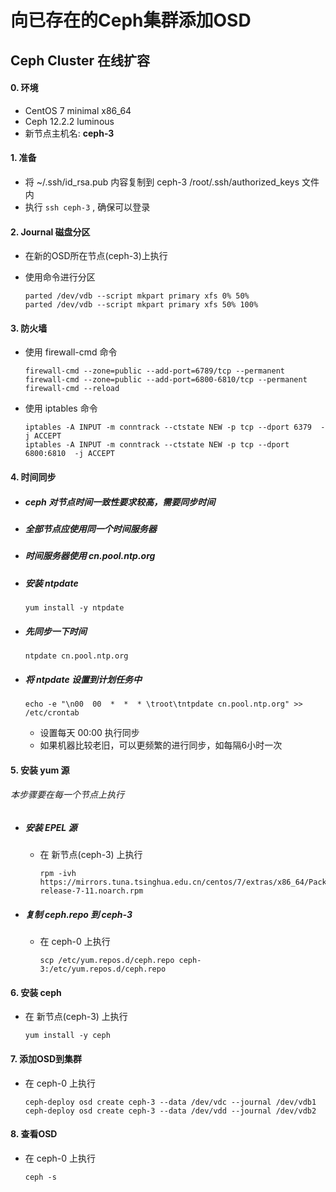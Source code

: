 # 向已存在的Ceph集群添加OSD

## Ceph Cluster 在线扩容


#### 0. 环境
  - CentOS 7 minimal x86_64
  - Ceph 12.2.2 luminous
  - 新节点主机名: **ceph-3**

#### 1. 准备
- 将 ~/.ssh/id_rsa.pub 内容复制到 ceph-3 /root/.ssh/authorized_keys 文件内
- 执行 `ssh ceph-3` , 确保可以登录

#### 2. Journal 磁盘分区
  - 在新的OSD所在节点(ceph-3)上执行

  - 使用命令进行分区

      ```shell
      parted /dev/vdb --script mkpart primary xfs 0% 50%
      parted /dev/vdb --script mkpart primary xfs 50% 100%
      ```
      
      


#### 3. 防火墙
  - 使用 firewall-cmd 命令
    
      ```shell
      firewall-cmd --zone=public --add-port=6789/tcp --permanent
      firewall-cmd --zone=public --add-port=6800-6810/tcp --permanent
      firewall-cmd --reload
      ```
      
      
      
  - 使用 iptables 命令

      ```shell
      iptables -A INPUT -m conntrack --ctstate NEW -p tcp --dport 6379  -j ACCEPT
      iptables -A INPUT -m conntrack --ctstate NEW -p tcp --dport 6800:6810  -j ACCEPT
      ```
      
      

#### 4. 时间同步
- ##### ceph 对节点时间一致性要求较高，需要同步时间
- ##### 全部节点应使用同一个时间服务器
- ##### 时间服务器使用 cn.pool.ntp.org
- ##### 安装 ntpdate

      yum install -y ntpdate

- ##### 先同步一下时间

      ntpdate cn.pool.ntp.org

- ##### 将 ntpdate 设置到计划任务中

      echo -e "\n00  00  *  *  * \troot\tntpdate cn.pool.ntp.org" >> /etc/crontab

  - 设置每天 00:00 执行同步
  - 如果机器比较老旧，可以更频繁的进行同步，如每隔6小时一次

#### 5. 安装 yum 源
###### 本步骤要在每一个节点上执行
- ##### 安装 EPEL 源
  - 在 新节点(ceph-3) 上执行

        rpm -ivh https://mirrors.tuna.tsinghua.edu.cn/centos/7/extras/x86_64/Packages/epel-release-7-11.noarch.rpm

- ##### 复制 ceph.repo 到 ceph-3
  - 在 ceph-0 上执行

        scp /etc/yum.repos.d/ceph.repo ceph-3:/etc/yum.repos.d/ceph.repo

#### 6. 安装 ceph
- 在 新节点(ceph-3) 上执行

      yum install -y ceph

#### 7. 添加OSD到集群
- 在 ceph-0 上执行

      ceph-deploy osd create ceph-3 --data /dev/vdc --journal /dev/vdb1
      ceph-deploy osd create ceph-3 --data /dev/vdd --journal /dev/vdb2

#### 8. 查看OSD
- 在 ceph-0 上执行

      ceph -s
